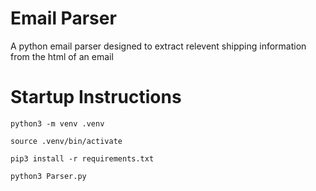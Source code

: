 # Email Parser

A python email parser designed to extract relevent shipping information from the html of an email

# Startup Instructions
```
python3 -m venv .venv
```
```
source .venv/bin/activate
```
```
pip3 install -r requirements.txt
```
```
python3 Parser.py
```
